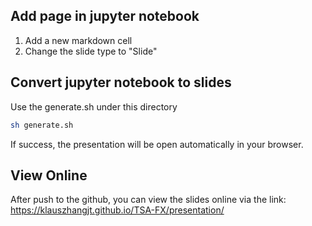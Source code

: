 ## Add page in jupyter notebook

1. Add a new markdown cell
2. Change the slide type to "Slide"

## Convert jupyter notebook to slides

Use the generate.sh under this directory

```sh
sh generate.sh
``` 

If success, the presentation will be open automatically in your browser.

## View Online

After push to the github, you can view the slides online via the link: https://klauszhangjt.github.io/TSA-FX/presentation/